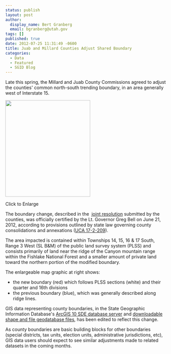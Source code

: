 ```yaml
---
status: publish
layout: post
author:
  display_name: Bert Granberg
  email: bgranberg@utah.gov
tags: []
published: true
date: 2012-07-25 11:31:49 -0600
title: Juab and Millard Counties Adjust Shared Boundary
categories:
  - Data
  - Featured
  - SGID Blog
---
```

<p>Late this spring, the Millard and Juab County Commissions agreed to adjust the counties' common north-south trending boundary, in an area generally west of Interstate 15.</p>
<div class="caption"><a href="{{ "/downloads/2012-juab-millard-county-boundary-change.png" | prepend: site.baseurl }}"><img class="size-medium wp-image-10480" title="2012 Juab-Millard County Boundary Change Agreement" src="{{ "/images/2012-juab-millard-county-boundary-change-264x300.png" | prepend: site.baseurl }}" alt="" width="264" height="300" /></a><p class="caption-text">Click to Enlarge</p></div>
<p>The boundary change, described in the  <a href="http://municert.utah.gov/Media/Default/Municipal%20Certifications/2012/Juab%20and%20Millard%20Counties%20boundary%20adjustment%206-6-12.pdf">joint resolution</a> submitted by the counties, was officially certified by the Lt. Governor Greg Bell on June 21, 2012, according to provisions outlined by state law governing county consolidations and annexations (<a href="http://le.utah.gov/xcode/Title17/Chapter2/17-2-S209.html">UCA 17-2-209</a>).</p>
<p>The area impacted is contained within Townships 14, 15, 16 &amp; 17 South, Range 3 West (SL B&amp;M) of the public land survey system (PLSS) and consists primarily of land near the ridge of the Canyon mountain range within the Fishlake National Forest and a smaller amount of private land toward the northern portion of the modified boundary.</p>
<p>The enlargeable map graphic at right shows:</p>
<ul>
<li>the new boundary (red) which follows PLSS sections (white) and their quarter and 16th divisions</li>
<li>the previous boundary (blue), which was generally described along ridge lines.</li>
</ul>
<p>GIS data representing county boundaries, in the State Geographic Information Database's <a title="How to Connect to the SGID via ArcSDE" href="{{ "/data/how-to-connect-to-the-sgid-via-sde/" | prepend: site.baseurl }}">ArcGIS 10 SDE database server</a> and <a title="State, County, and Municipal Boundaries" href="{{ "/data/boundaries/citycountystate/" | prepend: site.baseurl }}">downloadable shape and file geodatabase files</a>, has been edited to reflect this change.</p>
<p>As county boundaries are basic building blocks for other boundaries (special districts, tax units, election units, administrative jurisdictions, etc), GIS data users should expect to see similar adjustments made to related datasets in the coming months.</p>
